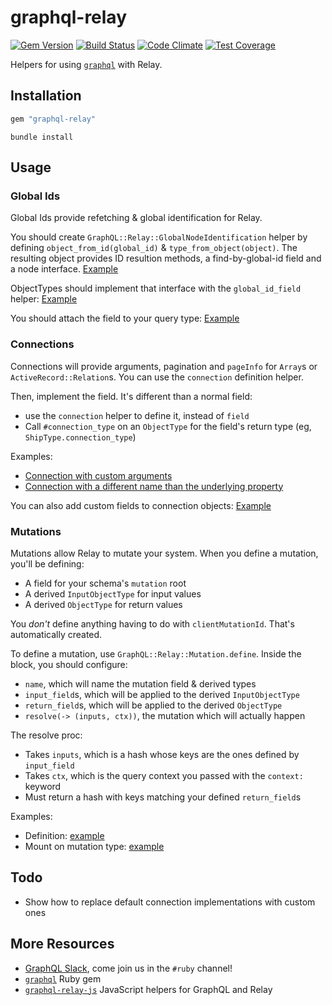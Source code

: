 # graphql-relay

[![Gem Version](https://badge.fury.io/rb/graphql-relay.svg)](http://badge.fury.io/rb/graphql-relay)
[![Build Status](https://travis-ci.org/rmosolgo/graphql-relay-ruby.svg?branch=master)](https://travis-ci.org/rmosolgo/graphql-relay-ruby)
[![Code Climate](https://codeclimate.com/github/rmosolgo/graphql-relay-ruby/badges/gpa.svg)](https://codeclimate.com/github/rmosolgo/graphql-relay-ruby)
[![Test Coverage](https://codeclimate.com/github/rmosolgo/graphql-relay-ruby/badges/coverage.svg)](https://codeclimate.com/github/rmosolgo/graphql-relay-ruby/coverage)

Helpers for using [`graphql`](https://github.com/rmosolgo/graphql-ruby) with Relay.

## Installation

```ruby
gem "graphql-relay"
```

```
bundle install
```

## Usage

### Global Ids

Global Ids provide refetching & global identification for Relay.

You should create `GraphQL::Relay::GlobalNodeIdentification` helper by defining `object_from_id(global_id)` & `type_from_object(object)`. The resulting object provides ID resultion methods, a find-by-global-id field and a node interface. [Example](https://github.com/rmosolgo/graphql-relay-ruby/blob/master/spec/support/star_wars_schema.rb#L9-L18)

ObjectTypes should implement that interface with the `global_id_field` helper: [Example](https://github.com/rmosolgo/graphql-relay-ruby/blob/master/spec/support/star_wars_schema.rb#L30-L31)

You should attach the field to your query type: [Example](https://github.com/rmosolgo/graphql-relay-ruby/blob/master/spec/support/star_wars_schema.rb#L121)

### Connections

Connections will provide arguments, pagination and `pageInfo` for `Array`s or `ActiveRecord::Relation`s. You can use the `connection` definition helper.

Then, implement the field. It's different than a normal field:
  - use the `connection` helper to define it, instead of `field`
  - Call `#connection_type` on an `ObjectType` for the field's return type (eg, `ShipType.connection_type`)

Examples:

- [Connection with custom arguments](https://github.com/rmosolgo/graphql-relay-ruby/blob/master/spec/support/star_wars_schema.rb#L51-L63)
- [Connection with a different name than the underlying property](https://github.com/rmosolgo/graphql-relay-ruby/blob/master/spec/support/star_wars_schema.rb#L77)

You can also add custom fields to connection objects: [Example](https://github.com/rmosolgo/graphql-relay-ruby/blob/master/spec/support/star_wars_schema.rb#L36-L43)

### Mutations

Mutations allow Relay to mutate your system. When you define a mutation, you'll be defining:
  - A field for your schema's `mutation` root
  - A derived `InputObjectType` for input values
  - A derived `ObjectType` for return values

You _don't_ define anything having to do with `clientMutationId`. That's automatically created.

To define a mutation, use `GraphQL::Relay::Mutation.define`. Inside the block, you should configure:
  - `name`, which will name the mutation field & derived types
  - `input_field`s, which will be applied to the derived `InputObjectType`
  - `return_field`s, which will be applied to the derived `ObjectType`
  - `resolve(-> (inputs, ctx))`, the mutation which will actually happen

The resolve proc:
  - Takes `inputs`, which is a hash whose keys are the ones defined by `input_field`
  - Takes `ctx`, which is the query context you passed with the `context:` keyword
  - Must return a hash with keys matching your defined `return_field`s

Examples:
  - Definition: [example](https://github.com/rmosolgo/graphql-relay-ruby/blob/master/spec/support/star_wars_schema.rb#L90)
  - Mount on mutation type: [example](https://github.com/rmosolgo/graphql-relay-ruby/blob/master/spec/support/star_wars_schema.rb#L127)

## Todo

- Show how to replace default connection implementations with custom ones

## More Resources

- [GraphQL Slack](graphql-slack.herokuapp.com), come join us in the `#ruby` channel!
- [`graphql`](https://github.com/rmosolgo/graphql-ruby) Ruby gem
- [`graphql-relay-js`](https://github.com/graphql/graphql-relay-js) JavaScript helpers for GraphQL and Relay
